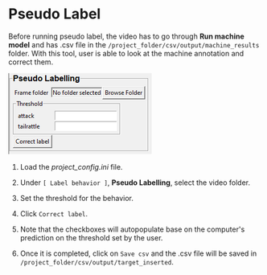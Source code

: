 # Pseudo Label
Before running pseudo label, the video has to go through **Run machine model** and has .csv file in the `/project_folder/csv/output/machine_results` folder.
With this tool, user is able to look at the machine annotation and correct them.

![](/images/pseudolabel.PNG)

1. Load the *project_config.ini* file.

2. Under `[ Label behavior ]`, **Pseudo Labelling**, select the video folder.

3. Set the threshold for the behavior.

4. Click `Correct label`.

5. Note that the checkboxes will autopopulate base on the computer's prediction on the threshold set by the user.

6. Once it is completed, click on `Save csv` and the .csv file will be saved in `/project_folder/csv/output/target_inserted`.
